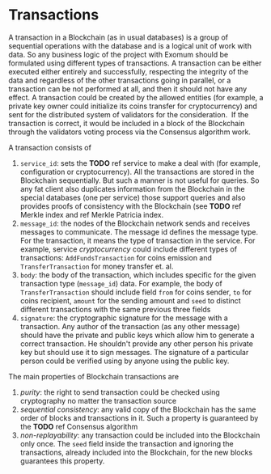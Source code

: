 # Transactions

A transaction in a Blockchain (as in usual databases) is a group of sequential
operations with the database and is a logical unit of work with data. So any
business logic of the project with Exomum should be formulated using different
types of transactions. A transaction can be either executed either entirely and
successfully, respecting the integrity of the data and regardless of the other transactions
going in parallel, or a transaction can be not performed at all, and then it should
not have any effect. A transaction could be created by the allowed entities (for
example, a private key owner could initialize its coins transfer for cryptocurrency)
and sent for the distributed system of validators for the consideration.  If the
transaction is correct, it would be included in a block of the Blockchain through
the validators voting process via the Consensus algorithm work.

A transaction consists of

1. `service_id`: sets the **TODO** ref service to make a deal with (for example,
  configuration or cryptocurrency). All the transactions are stored in the Blockchain
  sequentially. But such a manner is not useful for queries. So any fat client also
  duplicates information from the Blockchain in the special databases (one per service)
  those support queries and also provides proofs of consistency with the Blockchain
  (see **TODO** ref Merkle index and ref Merkle Patricia index.
2. `message_id`: the nodes of the Blockchain network sends and receives messages
  to communicate. The message id defines the message type. For the transaction,
  it means the type of transaction in the service. For example, service *cryptocurrency*
  could include different types of transactions: `AddFundsTransaction` for coins
  emission and `TransferTransaction` for money transfer et. al.
3. `body`: the body of the transaction, which includes specific for the given transaction
  type (`message_id`) data. For example, the body of `TransferTransaction` should
  include field `from` for coins sender, `to` for coins recipient, `amount` for the
  sending amount and `seed` to distinct different transactions with the same previous
  three fields
4. `signature`: the cryptographic signature for the message with a transaction.
  Any author of the transaction (as any other message) should have the private and
  public keys which allow him to generate a correct transaction. He shouldn't provide
  any other person his private key but should use it to sign messages. The signature
  of a particular person could be verified using by anyone using the public key.

The main properties of Blockchain transactions are

1. *purity*: the right to send transaction could be checked using cryptography no
  matter the transaction source
2. *sequential consistency*: any valid copy of the Blockchain has the same order
  of blocks and transactions in it. Such a property is guaranteed by the **TODO**
  ref Consensus algorithm
3. *non-replayability*: any transaction could be included into the Blockchain only
  once. The `seed` field inside the transaction and ignoring the transactions, already 
  included into the Blockchain, for the new blocks guarantees this property.
